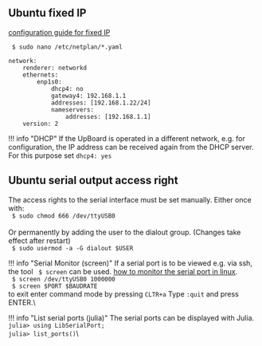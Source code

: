 
## Ubuntu fixed IP
[configuration guide for fixed IP](https://linuxhint.com/change-ip-address-ubuntu/)

``` $ sudo nano /etc/netplan/*.yaml```

```
network:
    renderer: networkd
    ethernets:
        enp1s0:
            dhcp4: no
            gateway4: 192.168.1.1
            addresses: [192.168.1.22/24]
            nameservers:
                addresses: [192.168.1.1]
    version: 2
```


!!! info "DHCP"
    If the UpBoard is operated in a different network, e.g. for configuration, the IP address can be received again from the DHCP server. For this purpose set ```dhcp4: yes```


## Ubuntu serial output access right

The access rights to the serial interface must be set manually. Either once with: \
``` $ sudo chmod 666 /dev/ttyUSB0```\
\
Or permanently by adding the user to the dialout group. (Changes take effect after restart)\
``` $ sudo usermod -a -G dialout $USER```


!!! info "Serial Monitor (screen)"
    If a serial port is to be viewed e.g. via ssh, the tool ``` $ screen``` can be used. [how to monitor the serial port in linux](https://www.pragmaticlinux.com/2021/11/how-to-monitor-the-serial-port-in-linux/).\
    ``` $ screen /dev/ttyUSB0 1000000```\
    ``` $ screen $PORT $BAUDRATE```\
    to exit enter command mode by pressing ```CLTR+a``` Type ```:quit``` and press ENTER.\

!!! info "List serial ports (julia)"
    The serial ports can be displayed with Julia.\
    ```julia> using LibSerialPort;```\
    ```julia> list_ports()```\
   
